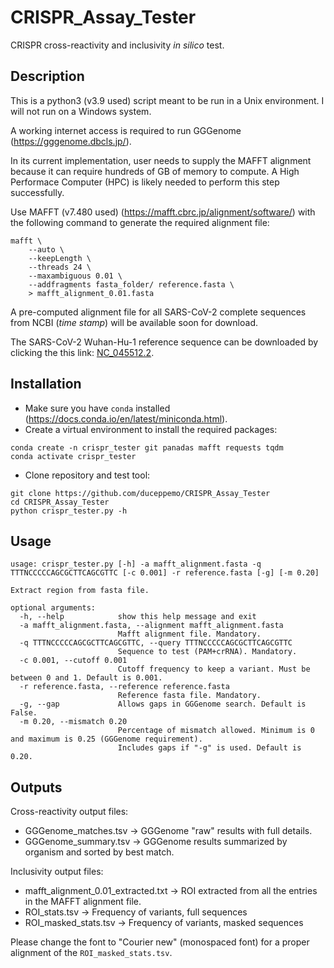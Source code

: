 # CRISPR_Assay_Tester
CRISPR cross-reactivity and inclusivity *in silico* test.

## Description
This is a python3 (v3.9 used) script meant to be run in a Unix environment. I will not run on a Windows system.

A working internet access is required to run GGGenome (https://gggenome.dbcls.jp/).

In its current implementation, user needs to supply the MAFFT alignment because it can require hundreds of GB of memory to compute. A High Performace Computer (HPC) is likely needed to perform this step successfully.

Use MAFFT (v7.480 used) (https://mafft.cbrc.jp/alignment/software/) with the following command to generate the required alignment file:

```
mafft \
    --auto \
    --keepLength \
    --threads 24 \
    --maxambiguous 0.01 \
    --addfragments fasta_folder/ reference.fasta \
    > mafft_alignment_0.01.fasta
```

A pre-computed alignment file for all SARS-CoV-2 complete sequences from NCBI (*time stamp*) will be available soon for download.

The SARS-CoV-2 Wuhan-Hu-1 reference sequence can be downloaded by clicking the this link: [NC_045512.2](https://www.ncbi.nlm.nih.gov/nuccore/NC_045512.2?report=fasta).

## Installation
- Make sure you have `conda` installed (https://docs.conda.io/en/latest/miniconda.html).
- Create a virtual environment to install the required packages:
```
conda create -n crispr_tester git panadas mafft requests tqdm
conda activate crispr_tester
```
- Clone repository and test tool:
```
git clone https://github.com/duceppemo/CRISPR_Assay_Tester
cd CRISPR_Assay_Tester
python crispr_tester.py -h
```

## Usage

```
usage: crispr_tester.py [-h] -a mafft_alignment.fasta -q TTTNCCCCCAGCGCTTCAGCGTTC [-c 0.001] -r reference.fasta [-g] [-m 0.20]

Extract region from fasta file.

optional arguments:
  -h, --help            show this help message and exit
  -a mafft_alignment.fasta, --alignment mafft_alignment.fasta
                        Mafft alignment file. Mandatory.
  -q TTTNCCCCCAGCGCTTCAGCGTTC, --query TTTNCCCCCAGCGCTTCAGCGTTC
                        Sequence to test (PAM+crRNA). Mandatory.
  -c 0.001, --cutoff 0.001
                        Cutoff frequency to keep a variant. Must be between 0 and 1. Default is 0.001.
  -r reference.fasta, --reference reference.fasta
                        Reference fasta file. Mandatory.
  -g, --gap             Allows gaps in GGGenome search. Default is False.
  -m 0.20, --mismatch 0.20
                        Percentage of mismatch allowed. Minimum is 0 and maximum is 0.25 (GGGenome requirement).
                        Includes gaps if "-g" is used. Default is 0.20.
```

## Outputs
Cross-reactivity output files:
- GGGenome_matches.tsv -> GGGenome "raw" results with full details.
- GGGenome_summary.tsv -> GGGenome results summarized by organism and sorted by best match.

Inclusivity output files:
- mafft_alignment_0.01_extracted.txt -> ROI extracted from all the entries in the MAFFT alignment file.
- ROI_stats.tsv -> Frequency of variants, full sequences
- ROI_masked_stats.tsv -> Frequency of variants, masked sequences

Please change the font to "Courier new" (monospaced font) for a proper alignment of the `ROI_masked_stats.tsv`.
